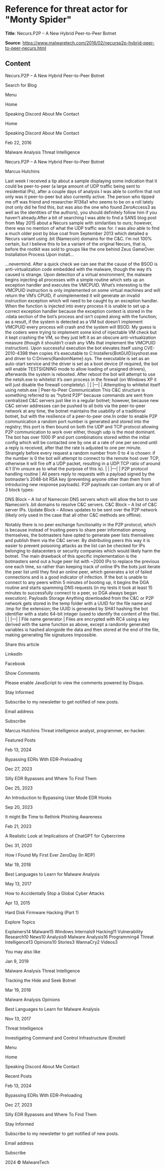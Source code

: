 # Reference for threat actor for "Monty Spider"

**Title**: Necurs.P2P – A New Hybrid Peer-to-Peer Botnet

**Source**: https://www.malwaretech.com/2016/02/necursp2p-hybrid-peer-to-peer-necurs.html

## Content












Necurs.P2P – A New Hybrid Peer-to-Peer Botnet


























































































Search for Blog






















Menu



Home

Speaking
Discord
About Me
Contact











Home

Speaking
Discord
About Me
Contact





















Feb 22, 2016


Malware Analysis
Threat Intelligence


Necurs.P2P &#8211; A New Hybrid Peer-to-Peer Botnet



Marcus Hutchins




Last week I received a tip about a sample displaying some indication that it could be peer-to-peer (a large amount of UDP traffic being sent to residential IPs), after a couple days of analysis I was able to confirm that not only was it peer-to-peer but also currently active. The person who tipped me off was friend and researcher R136a1 who seems to be on a roll lately (not only did he find this, but was also the one who found ZeroAccess3 as well as the identities of the authors), you should definitely follow him if you haven’t already.After a bit of searching I was able to find a SANS blog post from May 2015 about a Necurs sample with similarities to ours; however, there was no mention of what the UDP traffic was for. I was also able to find a much older post by blue coat from September 2013 which detailed a Necurs variant using .bit (Namecoin) domains for the C&C. I’m not 100% certain, but I believe this to be a variant of the original Necurs, that is, before the rootkit was sold to groups like the one behind Zeus GameOver.
Installation Process
Upon install…

…nevermind.
After a quick check we can see that the cause of the BSOD is anti-virtualization code embedded with the malware, though the way it’s caused is strange. Upon detection of a virtual environment, the malware begins injecting all processes with a simple routine which sets up an exception handler and executes the VMCPUID. What’s interesting is the VMCPUID instruction is only implemented on some virtual machines and will return the VM’s CPUID, if unimplemented it will generate an invalid instruction exception which will need to be caught by an exception handler. When the function is injected into every process it is unable to set up a correct exception handler because the exception context is stored in the .rdata section of the bot’s process and isn’t copied along with the function; as a result, if the system is detected as a VM but doesn’t implement VMCPUID every process will crash and the system will BSOD. My guess is the coders were trying to implement some kind of injectable VM check but it kept crashing the VM, so they just left it as an obscure anti-virtualization measure (though it shouldn’t crash any VMs that implement the VMCPUID instruction).
Upon successful execution the bot elevates itself using CVE-2010-4398 then copies it’s executable to C:Installers{BotGUID}syshost.exe and driver to C:Drivers{RandomName}.sys. The executable is set as an auto-start service and the driver is set as a boot device (if required, the bot will enable TESTSIGNING mode to allow loading of unsigned drivers), afterwards the system is rebooted.
After reboot the bot will attempt to use the netsh.exe to whitelist it’s own process in the firewall (on Windows XP it will just disable the firewall completely).
|  |
|—|
| Attempting to whitelist itself using netsh.exe |
Peer-to-Peer Communication
This C&C structure is something referred to as “hybrid P2P” because commands are sent from centralized C&C servers just like in a regular botnet; however, because new C&C server addresses can be pushed to all bots via the peer-to-peer network at any time, the botnet maintains the usability of a traditional botnet, but with the resilience of a peer-to-peer one.In order to enable P2P communication a random port number is generated and stored into the registry; this port is then bound on both the UDP and TCP protocol allowing P2P communication to work over either, though udp is the most dominant. The bot has over 1000 IP and port combinations stored within the initial config which will be contacted one by one at a rate of one per second until a reply is received, after that the rate is adjusted to one per minute. Strangely before every request a random number from 0 to 4 is chosen: if the number is 0 the bot will attempt to connect to the remote host over TCP, otherwise it will fire off a UDP packet, resulting in a UDP:TCP ratio of around 4:1 (I’m unsure as to what the purpose of this is).
|  |
|—|
| P2P protocol handling routine |
All peers reply to requests with a payload signed by the botmaster’s 2048-bit RSA key (preventing anyone other than them from introducing new response payloads).
P2P payloads can contain any or all of 3 block types:

DNS Block – A list of Namecoin DNS servers which will allow the bot to use Namecoin’s .bit domains to resolve C&C servers.
C&C Block – A list of C&C server IPs.
Update Block – Allows updates to be sent over the P2P network (likely only used in the case that all other C&C methods are offline).

Notably there is no peer exchange functionality in the P2P protocol, which is because instead of trusting peers to share peer information among themselves, the botmasters have opted to generate peer lists themselves and publish them via the C&C server. By distributing peers this way it is easier to prevent poisoning attacks as the list can be checked for IPs belonging to datacenters or security companies which would likely harm the botnet. The main drawback of this specific implementation is the botmasters send out a huge peer list with ~2000 IPs to replace the previous one each time, so rather than keeping track of online IPs the bots just iterate the peer list until they find an online peer, which generates a lot of failed connections and is a good indicator of infection. If the bot is unable to connect to any peers within 5 minutes of booting up, it begins the DGA routine and starts spamming DNS requests (in my tests it took at least 15 minutes to successfully connect to a peer, so DGA always began execution).
Payloads Storage
Anything downloaded from the C&C or P2P network gets stored in the temp folder with a UUID for the file name and .tmp for the extension; the UUID is generated by SHA1 hashing the bot identifier with a static 64-bit integer (used to identify the content of the file).
|  |
|—|
| File name generator |
Files are encrypted with RC4 using a key derived with the same function as above, except a randomly generated variables is hashed alongside the data and then stored at the end of the file, making generating file signatures impossible.



Share this article



LinkedIn


Facebook






Show Comments




Please enable JavaScript to view the
  comments powered by Disqus.





Stay Informed




Subscribe to my newsletter to get notified of new posts.



Email address

Subscribe











Marcus Hutchins
Threat intelligence analyst, programmer, ex-hacker.

















































Featured Posts





Feb 13, 2024

Bypassing EDRs With EDR-Preloading






Dec 27, 2023

Silly EDR Bypasses and Where To Find Them






Dec 25, 2023

An Introduction to Bypassing User Mode EDR Hooks






Sep 20, 2023

It might Be Time to Rethink Phishing Awareness






Feb 21, 2023

A Realistic Look at Implications of ChatGPT for Cybercrime






Dec 31, 2020

How I Found My First Ever ZeroDay (In RDP)






Mar 19, 2018

Best Languages to Learn for Malware Analysis






May 13, 2017

How to Accidentally Stop a Global Cyber Attacks






Apr 13, 2015

Hard Disk Firmware Hacking (Part 1)





Explore Topics


Explainers14
Malware15
Windows Internals9
Hacking11
Vulnerability Research10
News10
Analysis9
Malware Analysis16
Programming4
Threat Intelligence13
Opinions10
Stories3
WannaCry2
Videos3








You may also like








Jan 9, 2019

Malware Analysis
Threat Intelligence



Tracking the Hide and Seek Botnet














Mar 19, 2018

Malware Analysis
Opinions



Best Languages to Learn for Malware Analysis













Nov 13, 2017

Threat Intelligence



Investigating Command and Control Infrastructure (Emotet)


















Menu



Home

Speaking
Discord
About Me
Contact






Recent Posts





Feb 13, 2024

Bypassing EDRs With EDR-Preloading






Dec 27, 2023

Silly EDR Bypasses and Where To Find Them







Stay Informed

Subscribe to my newsletter to get notified of new posts.



Email address

Subscribe







2024 © MalwareTech




























































